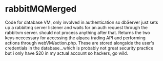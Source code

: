 # rabbitMQMerged
Code for database VM, only involved in authentication so dbServer just sets up a rabbitmq server listener and waits for an auth request through the rabbitvm server. should not process anything after that. Returns the two keys neccessary for accessing the alpaca trading API and performing actions through webVM/action.php. These are stored alongside the user's credentials in the database...which is probably not great security practice but i only have $20 in my actual account so hackers, go wild. 
